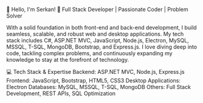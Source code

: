 👋 Hello, I'm Serkan!
🚀 Full Stack Developer | Passionate Coder | Problem Solver

With a solid foundation in both front-end and back-end development, I build seamless, scalable, and robust web and desktop applications. My tech stack includes C#, ASP.NET MVC, JavaScript, Node.js, Electron, MySQL, MSSQL, T-SQL, MongoDB, Bootstrap, and Express.js. I love diving deep into code, tackling complex problems, and continuously expanding my knowledge to stay at the forefront of technology.

💻 Tech Stack & Expertise
Backend: ASP.NET MVC, Node.js, Express.js
Frontend: JavaScript, Bootstrap, HTML5, CSS3
Desktop Applications: Electron
Databases: MySQL, MSSQL, T-SQL, MongoDB
Others: Full Stack Development, REST APIs, SQL Optimization
